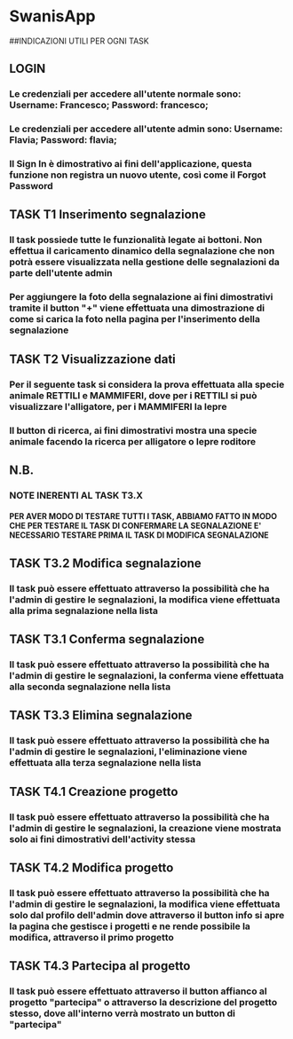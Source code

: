 # SwanisApp

##INDICAZIONI UTILI PER OGNI TASK

## LOGIN

### Le credenziali per accedere all'utente normale sono: Username: Francesco; Password: francesco;

### Le credenziali per accedere all'utente admin sono: Username: Flavia; Password: flavia;

### Il Sign In è dimostrativo ai fini dell'applicazione, questa funzione non registra un nuovo utente, così come il Forgot Password

## TASK T1 Inserimento segnalazione

### Il task possiede tutte le funzionalità legate ai bottoni. Non effettua il caricamento dinamico della segnalazione che non potrà essere visualizzata nella gestione delle segnalazioni da parte dell'utente admin

### Per aggiungere la foto della segnalazione ai fini dimostrativi tramite il button "+" viene effettuata una dimostrazione di come si carica la foto nella pagina per l'inserimento della segnalazione

## TASK T2 Visualizzazione dati

### Per il seguente task si considera la prova effettuata alla specie animale RETTILI e MAMMIFERI, dove per i RETTILI si può visualizzare l'alligatore, per i MAMMIFERI la lepre

### Il button di ricerca, ai fini dimostrativi mostra una specie animale facendo la ricerca per alligatore o lepre roditore

## N.B.

### NOTE INERENTI AL TASK T3.X

#### PER AVER MODO DI TESTARE TUTTI I TASK, ABBIAMO FATTO IN MODO CHE PER TESTARE IL TASK DI CONFERMARE LA SEGNALAZIONE E' NECESSARIO TESTARE PRIMA IL TASK DI MODIFICA SEGNALAZIONE

## TASK T3.2 Modifica segnalazione

### Il task può essere effettuato attraverso la possibilità che ha l'admin di gestire le segnalazioni, la modifica viene effettuata alla prima segnalazione nella lista

## TASK T3.1 Conferma segnalazione

### Il task può essere effettuato attraverso la possibilità che ha l'admin di gestire le segnalazioni, la conferma viene effettuata alla seconda segnalazione nella lista

## TASK T3.3 Elimina segnalazione

### Il task può essere effettuato attraverso la possibilità che ha l'admin di gestire le segnalazioni, l'eliminazione viene effettuata alla terza segnalazione nella lista

## TASK T4.1 Creazione progetto

### Il task può essere effettuato attraverso la possibilità che ha l'admin di gestire le segnalazioni, la creazione viene mostrata solo ai fini dimostrativi dell'activity stessa

## TASK T4.2 Modifica progetto

### Il task può essere effettuato attraverso la possibilità che ha l'admin di gestire le segnalazioni, la modifica viene effettuata solo dal profilo dell'admin dove attraverso il button info si apre la pagina che gestisce i progetti e ne rende possibile la modifica, attraverso il primo progetto

## TASK T4.3 Partecipa al progetto

### Il task può essere effettuato attraverso il button affianco al progetto "partecipa" o attraverso la descrizione del progetto stesso, dove all'interno verrà mostrato un button di "partecipa"
